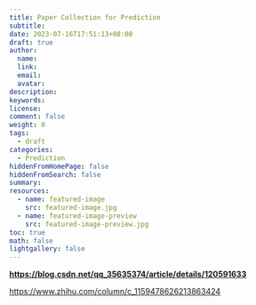 ```yaml
---
title: Paper Collection for Prediction
subtitle:
date: 2023-07-16T17:51:13+08:00
draft: true
author:
  name:
  link:
  email:
  avatar:
description:
keywords:
license:
comment: false
weight: 0
tags:
  - draft
categories:
  - Prediction
hiddenFromHomePage: false
hiddenFromSearch: false
summary:
resources:
  - name: featured-image
    src: featured-image.jpg
  - name: featured-image-preview
    src: featured-image-preview.jpg
toc: true
math: false
lightgallery: false
---
```

**https://blog.csdn.net/qq_35635374/article/details/120591633**

https://www.zhihu.com/column/c_1159478626213863424